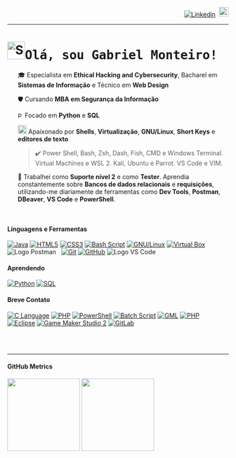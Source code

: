 <div>
  <p align="right">  
    <a href="https://www.linkedin.com/in/gltm-jrsoftwaredeveloper"><img src="https://img.shields.io/badge/-LinkedIn-blue?style=flat&logo=Linkedin&logoColor=white" alt="Linkedin" title="Já se conectou hoje?"/></a>&nbsp;  
    <a href="https://github.com/gabrielltmonteiro?tab=followers" title="" alt=""><img src="https://img.shields.io/github/followers/gabrielltmonteiro?label=follow&style=social" height="22" title="Follow me"></a>
  </p>
  <hr>
  <h1 id="1"><img src="http://i.imgur.com/Cj4rMrS.gif" height="40" alt="Swimming Octocat" title="Swimming Octocat"><samp>Olá, sou Gabriel Monteiro!</samp></h1>
  <ul>
  <p>🎓 Especialista em <b>Ethical Hacking and Cybersecurity</b>, Bacharel em <b>Sistemas de Informação</b> e Técnico em <b>Web Design</b><br>
  <p>🛡️ Cursando <b>MBA em Segurança da Informação</b></p>
  <p><img src="https://upload.wikimedia.org/wikipedia/commons/c/c3/Python-logo-notext.svg" alt="Python Logo" width="12"> Focado em <b>Python</b> e <b>SQL</b><br></p> 
  <p><img src="https://cdn.terminaltrove.com/m/38488c40-b2f2-432b-af8a-91cf0d1ad9b7.png" alt="Hyper Logo" width="20"> Apaixonado por <b>Shells</b>, <b>Virtualização</b>, <b>GNU/Linux</b>, <b>Short Keys</b> e <b>editores de texto</b><br>
  <blockquote>✔️ Power Shell, Bash, Zsh, Dash, Fish, CMD e Windows Terminal. Virtual Machines e WSL 2. Kali, Ubuntu e Parrot. VS Code e VIM.<br></blockquote></p>
  💼 Trabalhei como <b>Suporte nível 2</b> e como <b>Tester</b>. Aprendia constantemente sobre <b>Bancos de dados relacionais</b> e <b>requisições</b>, utilizando-me diariamente de ferramentas como <b>Dev Tools</b>, <b>Postman</b>, <b>DBeaver</b>, <b>VS Code</b> e <b>PowerShell</b>. </p><br>
</div>
<div>
  <h4 id="2" align="left">Linguagens e Ferramentas</h4> 
  <p align="left">
      <a href="# "><img src="https://img.shields.io/badge/java-%23ED8B00.svg?&style=for-the-badge&logo=java&logoColor=white" alt="Java" title="Back-end: Java"/></a>
      <a href="# "><img src="https://img.shields.io/badge/html5%20-%23E34F26.svg?&style=for-the-badge&logo=html5&logoColor=white" alt="HTML5" title="Front-end: HTML"/></a>
      <a href="# "><img src="https://img.shields.io/badge/css3%20-%231572B6.svg?&style=for-the-badge&logo=css3&logoColor=white" alt="CSS3" title="Front-end: CSS"/></a>
      <a href="# "><img src="https://img.shields.io/badge/bash%20script-%23121011.svg?&style=for-the-badge&logo=gnu-bash&logoColor=white" alt="Bash Script" title="Shell Script: Bash" /></a>        
      <a href="# "><img src="https://img.shields.io/badge/Linux-FCC624?style=for-the-badge&logo=linux&logoColor=black" alt="GNU/Linux" title="Virtualização: GNU/Linux"/></a>
      <a href="# "><img src="https://img.shields.io/badge/VirtualBox%20-%23000070.svg?&style=for-the-badge&logo=virtualbox&logoColor=white" alt="Virtual Box" title="Virtualização: Virtual Box"/></a>
      <a href"# "><img src="https://img.shields.io/badge/Postman-FF6C37?style=for-the-badge&logo=postman&logoColor=white" alt="Logo Postman" title="API-client: Postman"/></a>
      <a href"# "><img src="https://img.shields.io/badge/DBeaver-9F8170.svg?style=for-the-badge&logo=visual-studio-code&logoColor=white" alt="" title="SGBD-client: DBeaver"/></a>
      <a href"# "><img src="https://img.shields.io/badge/DevTools-323232.svg?style=for-the-badge&logo=visual-studio-code&logoColor=white" alt="" title="Debugger: DevTools"/></a>
      <a href="# "><img src="https://img.shields.io/badge/git%20-%23F05033.svg?&style=for-the-badge&logo=git&logoColor=white" alt="Git" title="Versionamento: Git"/></a>  
      <a href="# "><img src="https://img.shields.io/badge/github%20-%23121011.svg?&style=for-the-badge&logo=github&logoColor=white" alt="GitHub" title="Versionamento: GitHub"/></a>
      <a href"# "><img src="https://img.shields.io/badge/VS%20Code-0078d7.svg?style=for-the-badge&logo=visual-studio-code&logoColor=white" alt="Logo VS Code" title="IDE: Visual Studio Code"/></a> 
  </p>                                                                                                  
</div>
<div>
  <h4 id="3" align="left">Aprendendo</h4> 
    <a href="# "><img src="https://img.shields.io/badge/Python-306998.svg?&style=for-the-badge&logo=python&logoColor=FFD43B" alt="Python" title="Linguagem de Programação: Python" /></a>
  <a href="# "><img src="https://img.shields.io/badge/sql-F29111.svg?style=for-the-badge&logo=sql&logoColor=00618A" alt="SQL" title=":SQL" /></a>
</div>
<div>  
  <h4 id="4" align="left">Breve Contato</h4> 
  <p>
    <a href="# "><img src="https://img.shields.io/badge/language-00599C.svg?style=for-the-badge&logo=c&logoColor=white" alt="C Language" title="Linguagem de Programação: C" /></a>
    <a href="# "><img src="https://img.shields.io/badge/php-%23777BB4.svg?style=for-the-badge&logo=php&logoColor=white" alt="PHP" title="Linguagem de Programação: PHP" /></a>
    <a href="# "><img src="https://img.shields.io/badge/PowerShell-%235391FE.svg?style=for-the-badge&logo=powershell&logoColor=white" alt="PowerShell" title="Shell Script: PowerShell" /></a>
    <a href="# "><img src="https://img.shields.io/badge/batch%20script-121011.svg?style=for-the-badge&logo=batch&logoColor=00ff00" alt="Batch Script" title="Linguagem: Batch Script" /></a>
    <a href="# "><img src="https://img.shields.io/badge/GML-1D1E2C.svg?style=for-the-badge&logo=gml&logoColor=white" alt="GML" title="Linguagem de Programação para Games: Game Maker Language" /></a>
    <a href="# "><img src="https://img.shields.io/badge/NetBeans-1B6AC6.svg?style=for-the-badge&logo=apache-netbeans-ide&logoColor=white" alt="PHP" title="IDE: NetBeans" /></a>
     <a href="# "><img src="https://img.shields.io/badge/-Eclipse-2C2255?style=for-the-badge&logo=eclipse&logoColor=white" alt="Eclipse" title="IDE: Eclipse"/></a>
    <a href="# "><img src="https://img.shields.io/badge/Game%20Maker%20Studio%202-1D1E2C.svg?style=for-the-badge&logo=gamemaker&logoColor=white" alt="Game Maker Studio 2" title="IDE: Game Maker Studio 2" /></a>
    <a href="# "><img src="https://img.shields.io/badge/GitLab%20-14354C.svg?&style=for-the-badge&logo=gitlab" alt="GitLab" title="IDE Online:      GitLab      "/></a>
  </p><br><br><hr>   
</div>
<div id="5" align="left">
  <h4>GitHub Metrics</h4>
  <p>
    <a href="https://github.com/gabrielltmonteiro">
      <img height="165em" src="https://github-readme-stats.vercel.app/api?username=gabrielltmonteiro&layout=compact&show_icons=true&theme=radical&include_all_commits=true&count_private=true"/></a>
    <a href="https://gabrielltmonteiro.github.io/">
      <img height="165em" src="https://github-readme-stats.vercel.app/api/top-langs/?username=gabrielltmonteiro&layout=compact&langs_count=7&theme=radical"/></a>
  </p>
</div>    
